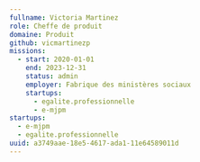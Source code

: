 ```yaml
---
fullname: Victoria Martinez
role: Cheffe de produit
domaine: Produit
github: vicmartinezp
missions:
  - start: 2020-01-01
    end: 2023-12-31
    status: admin
    employer: Fabrique des ministères sociaux
    startups:
      - egalite.professionnelle
      - e-mjpm
startups:
  - e-mjpm
  - egalite.professionnelle
uuid: a3749aae-18e5-4617-ada1-11e64589011d
---
```

